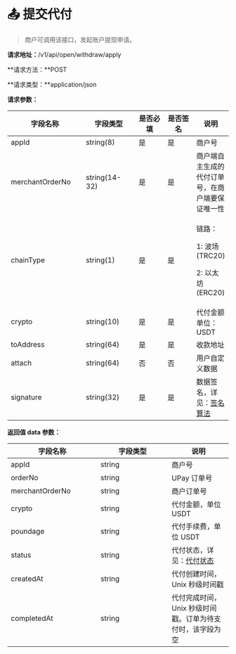 # 📤 提交代付

> 商户可调用该接口，发起账户提现申请。

**请求地址：**/v1/api/open/withdraw/apply

**请求方法：**POST

**请求类型：**application/json

**请求参数：**

<table><thead><tr><th width="187">字段名称</th><th width="146">字段类型</th><th width="109">是否必填</th><th width="109">是否签名</th><th>说明</th></tr></thead><tbody><tr><td>appId</td><td>string(8)</td><td>是</td><td>是</td><td>商户号</td></tr><tr><td>merchantOrderNo</td><td>string(14-32)</td><td>是</td><td>是</td><td>商户端自主生成的代付订单号，在商户端要保证唯一性</td></tr><tr><td>chainType</td><td>string(1)</td><td>是</td><td>是</td><td><p>链路：</p><p>1: 波场(TRC20) </p><p>2: 以太坊(ERC20)</p></td></tr><tr><td>crypto</td><td>string(10)</td><td>是</td><td>是</td><td>代付金额 单位：USDT</td></tr><tr><td>toAddress</td><td>string(64)</td><td>是</td><td>是</td><td>收款地址</td></tr><tr><td>attach</td><td>string(64)</td><td>否</td><td>否</td><td>用户自定义数据</td></tr><tr><td>signature</td><td>string(32)</td><td>是</td><td>是</td><td>数据签名，详见：<a href="broken-reference">签名算法</a></td></tr></tbody></table>

**返回值 data 参数：**

<table><thead><tr><th width="188.33333333333331">字段名称</th><th width="146">字段类型</th><th>说明</th></tr></thead><tbody><tr><td>appId</td><td>string</td><td>商户号</td></tr><tr><td>orderNo</td><td>string</td><td>UPay 订单号</td></tr><tr><td>merchantOrderNo</td><td>string</td><td>商户订单号</td></tr><tr><td>crypto</td><td>string</td><td>代付金额，单位 USDT</td></tr><tr><td>poundage</td><td>string</td><td>代付手续费，单位 USDT</td></tr><tr><td>status</td><td>string</td><td>代付状态，详见：<a href="broken-reference">代付状态</a></td></tr><tr><td>createdAt</td><td>string</td><td>代付创建时间，Unix 秒级时间戳</td></tr><tr><td>completedAt</td><td>string</td><td>代付完成时间，Unix 秒级时间戳。订单为待支付时，该字段为空</td></tr></tbody></table>

